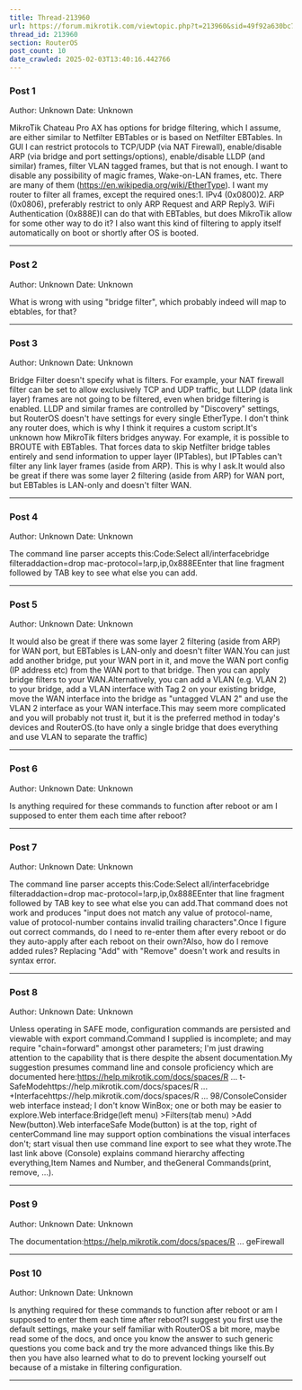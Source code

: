 ```yaml
---
title: Thread-213960
url: https://forum.mikrotik.com/viewtopic.php?t=213960&sid=49f92a630bc7970d8ca50523be880e8f
thread_id: 213960
section: RouterOS
post_count: 10
date_crawled: 2025-02-03T13:40:16.442766
---
```


### Post 1
Author: Unknown
Date: Unknown

MikroTik Chateau Pro AX has options for bridge filtering, which I assume, are either similar to Netfilter EBTables or is based on Netfilter EBTables. In GUI I can restrict protocols to TCP/UDP (via NAT Firewall), enable/disable ARP (via bridge and port settings/options), enable/disable LLDP (and similar) frames, filter VLAN tagged frames, but that is not enough. I want to disable any possibility of magic frames, Wake-on-LAN frames, etc.  There are many of them (https://en.wikipedia.org/wiki/EtherType). I want my router to filter all frames, except the required ones:1. IPv4 (0x0800)2. ARP (0x0806), preferably restrict to only ARP Request and ARP Reply3. WiFi Authentication (0x888E)I can do that with EBTables, but does MikroTik allow for some other way to do it? I also want this kind of filtering to apply itself automatically on boot or shortly after OS is booted.

---
### Post 2
Author: Unknown
Date: Unknown

What is wrong with using "bridge filter", which probably indeed will map to ebtables, for that?

---
### Post 3
Author: Unknown
Date: Unknown

Bridge Filter doesn't specify what is filters. For example, your NAT firewall filter can be set to allow exclusively TCP and UDP traffic, but LLDP (data link layer) frames are not going to be filtered, even when bridge filtering is enabled. LLDP and similar frames are controlled by "Discovery" settings, but RouterOS doesn't have settings for every single EtherType. I don't think any router does, which is why I think it requires a custom script.It's unknown how MikroTik filters bridges anyway. For example, it is possible to BROUTE with EBTables. That forces data to skip Netfilter bridge tables entirely and send information to upper layer (IPTables), but IPTables can't filter any link layer frames (aside from ARP). This is why I ask.It would also be great if there was some layer 2 filtering (aside from ARP) for WAN port, but EBTables is LAN-only and doesn't filter WAN.

---
### Post 4
Author: Unknown
Date: Unknown

The command line parser accepts this:Code:Select all/interfacebridge filteraddaction=drop mac-protocol=!arp,ip,0x888EEnter that line fragment followed by TAB key to see what else you can add.

---
### Post 5
Author: Unknown
Date: Unknown

It would also be great if there was some layer 2 filtering (aside from ARP) for WAN port, but EBTables is LAN-only and doesn't filter WAN.You can just add another bridge, put your WAN port in it, and move the WAN port config (IP address etc) from the WAN port to that bridge.  Then you can apply bridge filters to your WAN.Alternatively, you can add a VLAN (e.g. VLAN 2) to your bridge, add a VLAN interface with Tag 2 on your existing bridge, move the WAN interface into the bridge as "untagged VLAN 2" and use the VLAN 2 interface as your WAN interface.This may seem more complicated and you will probably not trust it, but it is the preferred method in today's devices and RouterOS.(to have only a single bridge that does everything and use VLAN to separate the traffic)

---
### Post 6
Author: Unknown
Date: Unknown

Is anything required for these commands to function after reboot or am I supposed to enter them each time after reboot?

---
### Post 7
Author: Unknown
Date: Unknown

The command line parser accepts this:Code:Select all/interfacebridge filteraddaction=drop mac-protocol=!arp,ip,0x888EEnter that line fragment followed by TAB key to see what else you can add.That command does not work and produces "input does not match any value of protocol-name, value of protocol-number contains invalid trailing characters".Once I figure out correct commands, do I need to re-enter them after every reboot or do they auto-apply after each reboot on their own?Also, how do I remove added rules? Replacing "Add" with "Remove" doesn't work and results in syntax error.

---
### Post 8
Author: Unknown
Date: Unknown

Unless operating in SAFE mode, configuration commands are persisted and viewable with export command.Command I supplied is incomplete; and may require "chain=forward" amongst other parameters; I'm just drawing attention to the capability that is there despite the absent documentation.My suggestion presumes command line and console proficiency which are documented here:https://help.mikrotik.com/docs/spaces/R ... t-SafeModehttps://help.mikrotik.com/docs/spaces/R ... +Interfacehttps://help.mikrotik.com/docs/spaces/R ... 98/ConsoleConsider web interface instead; I don't know WinBox; one or both may be easier to explore.Web interface:Bridge(left menu) >Filters(tab menu) >Add New(button).Web interfaceSafe Mode(button) is at the top, right of centerCommand line may support option combinations the visual interfaces don't; start visual then use command line export to see what they wrote.The last link above (Console) explains command hierarchy affecting everything,Item Names and Number, and theGeneral Commands(print, remove, ...).

---
### Post 9
Author: Unknown
Date: Unknown

The documentation:https://help.mikrotik.com/docs/spaces/R ... geFirewall

---
### Post 10
Author: Unknown
Date: Unknown

Is anything required for these commands to function after reboot or am I supposed to enter them each time after reboot?I suggest you first use the default settings, make your self familiar with RouterOS a bit more, maybe read some of the docs, and once you know the answer to such generic questions you come back and try the more advanced things like this.By then you have also learned what to do to prevent locking yourself out because of a mistake in filtering configuration.

---

